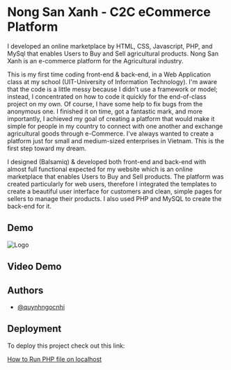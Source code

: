 
# Nong San Xanh - C2C eCommerce Platform 


I developed an online marketplace by HTML, CSS, Javascript, PHP, and MySql that enables Users to Buy and Sell agricultural products. Nong San Xanh is an e-commerce platform for the Agricultural industry. 

This is my first time coding front-end & back-end, in a Web Application class at my school (UIT-University of Information Technology).
I'm aware that the code is a little messy because I didn't use a framework or model; instead, I concentrated on how to code it quickly for the end-of-class project on my own. Of course, I have some help to fix bugs from the anonymous one. I finished it on time, got a fantastic mark, and more importantly, I achieved my goal of creating a platform that would make it simple for people in my country to connect with one another and exchange agricultural goods through e-Commerce. I've always wanted to create a platform just for small and medium-sized enterprises in Vietnam. This is the first step toward my dream.

I designed (Balsamiq) & developed both front-end and back-end with almost full functional expected for my website which is an online marketplace that enables Users to Buy and Sell products. The platform was created particularly for web users, therefore I integrated the templates to create a beautiful user interface for customers and clean, simple pages for sellers to manage their products. I also used PHP and MySQL to create the back-end for it. 

## Demo

![Logo](./data/demo.gif)

## Video Demo



## Authors

- [@quynhngocnhi](https://github.com/QuynhNgocNhi/)


## Deployment

To deploy this project check out this link:

[How to Run PHP file on localhost](https://www.youtube.com/watch?v=tcoIVp1eNgM&ab_channel=GeekyScript)
